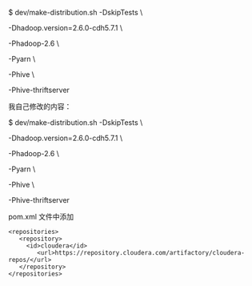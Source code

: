 $ dev/make-distribution.sh -DskipTests \

-Dhadoop.version=2.6.0-cdh5.7.1 \

-Phadoop-2.6 \

-Pyarn \

-Phive \

-Phive-thriftserver

我自己修改的内容：

$ dev/make-distribution.sh -DskipTests \

-Dhadoop.version=2.6.0-cdh5.7.1 \

-Phadoop-2.6 \

-Pyarn \

-Phive \

-Phive-thriftserver

pom.xml 文件中添加

```
<repositories>
   <repository>
     <id>cloudera</id>      
        <url>https://repository.cloudera.com/artifactory/cloudera-repos/</url>
   </repository>
</repositories>
```



